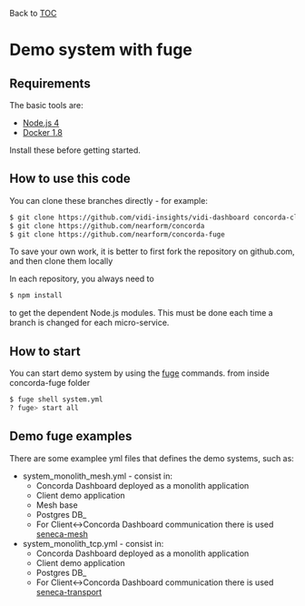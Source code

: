 Back to [TOC](../Readme.md)

# Demo system with fuge

## Requirements

The basic tools are:

   * [Node.js 4](http://nodejs.org)
   * [Docker 1.8](http://docker.com)

Install these before getting started.

## How to use this code

You can clone these branches directly - for example:

```sh
$ git clone https://github.com/vidi-insights/vidi-dashboard concorda-client
$ git clone https://github.com/nearform/concorda
$ git clone https://github.com/nearform/concorda-fuge
```

To save your own work, it is better to first fork the repository on github.com, and then clone them locally

In each repository, you always need to

```sh
$ npm install
```

to get the dependent Node.js modules.
This must be done each time a branch is changed for each micro-service.

## How to start

You can start demo system by using the [fuge](https://github.com/apparatus/fuge) commands.
from inside concorda-fuge folder

```sh
$ fuge shell system.yml
? fuge> start all
```

## Demo fuge examples

There are some examplee yml files that defines the demo systems, such as:
 - system_monolith_mesh.yml - consist in:
    - Concorda Dashboard deployed as a monolith application
    - Client demo application
    - Mesh base
    - Postgres DB_
    - For Client<->Concorda Dashboard communication there is used [seneca-mesh](https://github.com/rjrodger/seneca-mesh)
 - system_monolith_tcp.yml - consist in:
    - Concorda Dashboard deployed as a monolith application
    - Client demo application
    - Postgres DB_
    - For Client<->Concorda Dashboard communication there is used [seneca-transport](https://github.com/senecajs/seneca-transport)